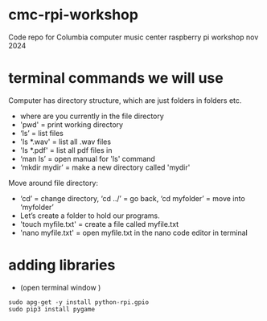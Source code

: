 # cmc-rpi-workshop
Code repo for Columbia computer music center raspberry pi workshop nov 2024


# terminal commands we will use <br>
Computer has directory structure, which are just folders in folders etc. <br>
- where are you  currently in the file directory 
- 'pwd' = print working directory 
- ‘ls’ = list files 
- 'ls *.wav' = list all .wav files 
- 'ls *.pdf' = list all pdf files in 
- ‘man ls’ = open manual for 'ls' command 
- ‘mkdir mydir’ = make a new directory called 'mydir'

Move around file directory: 
- ‘cd’ = change directory, ‘cd ../’ = go back, ‘cd myfolder’ = move into ‘myfolder’
- Let’s create a folder to hold our programs. 
- 'touch myfile.txt' = create a file called myfile.txt
- 'nano myfile.txt' = open myfile.txt in the nano code editor in terminal 

# adding libraries 
- (open terminal window )
```sudo apt-get update 
sudo apg-get -y install python-rpi.gpio
sudo pip3 install pygame
```


